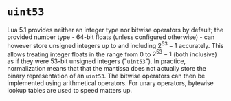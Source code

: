 # `uint53`

Lua 5.1 provides neither an integer type nor bitwise operators by default;
the provided number type - 64-bit floats (unless configured otherwise) - can however store unsigned integers up to and including $2^53 - 1$ accurately.
This allows treating integer floats in the range from $0$ to $2^53 - 1$ (both inclusive) as if they were 53-bit unsigned integers ("`uint53`").
In practice, normalization means that that the mantissa does not actually store the binary representation of an `uint53`.
The bitwise operators can then be implemented using arithmetical operators. For unary operators, bytewise lookup tables are used to speed matters up.
